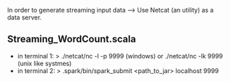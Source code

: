 In order to generate streaming input data --> Use Netcat (an utility) as a data server. 
  
## Streaming_WordCount.scala
- in terminal 1: > ./netcat/nc -l -p 9999  (windows)        or    ./netcat/nc -lk 9999   (unix like systmes)
- in terminal 2: > .spark/bin/spark_submit <path_to_jar> localhost 9999
